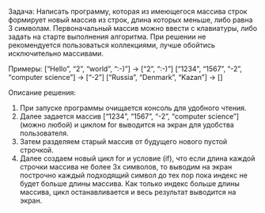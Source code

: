 Задача: Написать программу, которая из имеющегося массива строк 
формирует новый массив из строк, длина которых меньше, 
либо равна 3 символам. Первоначальный массив можно ввести с клавиатуры, 
либо задать на старте выполнения алгоритма. 
При решении не рекомендуется пользоваться коллекциями, 
лучше обойтись исключительно массивами.

Примеры:
[“Hello”, “2”, “world”, “:-)”] → [“2”, “:-)”]
[“1234”, “1567”, “-2”, “computer science”] → [“-2”]
[“Russia”, “Denmark”, “Kazan”] → [] 

Описание решения:
1) При запуске программы очищается консоль для удобного чтения.
2) Далее задается массив [“1234”, “1567”, “-2”, “computer science”] (можно любой) и циклом for выводится на экран для удобства пользователя.
3) Затем разделяем старый массив от будущего нового пустой строчкой.
4) Далее создаем новый цикл for и условие (if), что если длина каждой строчки массива не более 3х символов, то выводим на экран построчно каждый подходящий символ до тех пор пока индекс не будет больше длины массива. Как только индекс больше длины массива, цикл останавливается и весь результат выводится на экран. 